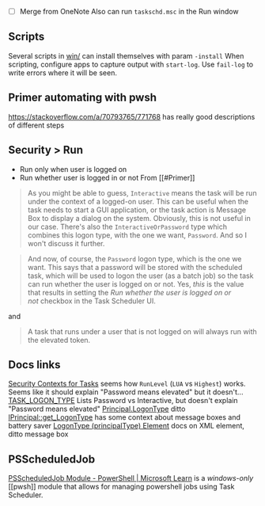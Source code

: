 - [ ] Merge from OneNote
Also can run `taskschd.msc` in the Run window
## Scripts
Several scripts in [win/](../win/README.md) can install themselves with param `-install`
When scripting, configure apps to capture output with `start-log`.
Use `fail-log` to write errors where it will be seen.
## Primer automating with pwsh
https://stackoverflow.com/a/70793765/771768 has really good descriptions of different steps

## Security > Run 
- Run only when user is logged on
- Run whether user is logged in or not
From [[#Primer]]
>As you might be able to guess, `Interactive` means the task will be run under the context of a logged-on user. This can be useful when the task needs to start a GUI application, or the task action is Message Box to display a dialog on the system. Obviously, this is not useful in our case. There's also the `InteractiveOrPassword` type which combines this logon type, with the one we want, `Password`. And so I won't discuss it further.

>And now, of course, the `Password` logon type, which is the one we want. This says that a password will be stored with the scheduled task, which will be used to logon the user (as a batch job) so the task can run whether the user is logged on or not. Yes, _this_ is the value that results in setting the _Run whether the user is logged on or not_ checkbox in the Task Scheduler UI.

and
>A task that runs under a user that is not logged on will always run with the elevated token.

## Docs links
[Security Contexts for Tasks](https://learn.microsoft.com/en-us/windows/win32/taskschd/security-contexts-for-running-tasks) seems how `RunLevel` (`LUA` vs `Highest`) works. Seems like it should explain "Password means elevated" but it doesn't...
[TASK_LOGON_TYPE](https://learn.microsoft.com/en-us/windows/win32/api/taskschd/ne-taskschd-task_logon_type) Lists Password vs Interactive, but doesn't explain "Password means elevated"
[Principal.LogonType](https://learn.microsoft.com/en-us/windows/win32/taskschd/principal-logontype) ditto
[IPrincipal::get_LogonType](https://learn.microsoft.com/en-us/windows/win32/api/taskschd/nf-taskschd-iprincipal-get_logontype) has some context about message boxes and battery saver
[LogonType (principalType) Element](https://learn.microsoft.com/en-us/windows/win32/taskschd/taskschedulerschema-logontype-principaltype-element) docs on XML element, ditto message box

## PSScheduledJob
[PSScheduledJob Module - PowerShell | Microsoft Learn](https://learn.microsoft.com/en-us/powershell/module/psscheduledjob/?view=powershell-5.1) is a *windows-only* [[pwsh]] module that allows for managing powershell jobs using Task Scheduler.
